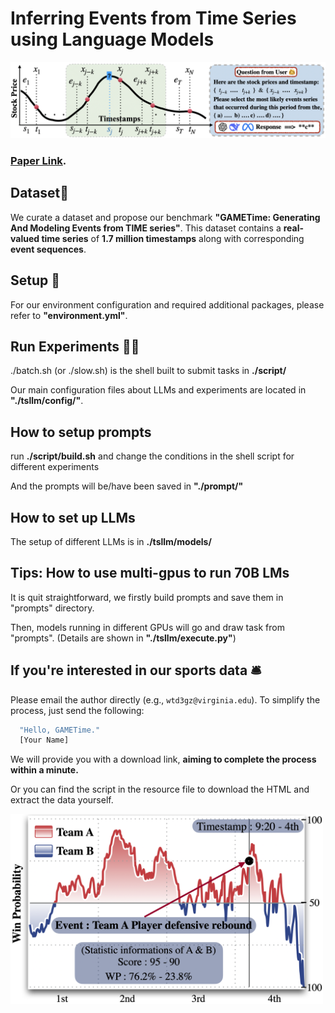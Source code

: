 # Inferring Events from Time Series using Language Models
![Events Reasoning](./script/pipline.png)

### [Paper Link](https://arxiv.org/pdf/2503.14190).
## Dataset📖
We curate a dataset and propose our benchmark **"GAMETime: Generating And Modeling Events from TIME series"**. This dataset contains a **real-valued time series** of **1.7 million timestamps** along with corresponding **event sequences**.

## Setup 🔧
For our environment configuration and required additional packages, please refer to **"environment.yml"**.

## Run Experiments 💁🏼
./batch.sh (or ./slow.sh) is the shell built to submit tasks in **./script/**

Our main configuration files about LLMs and experiments are located in **"./tsllm/config/"**.

## How to setup prompts
run **./script/build.sh** and change the conditions in the shell script for different experiments 

And the prompts will be/have been saved in **"./prompt/"**

## How to set up LLMs
The setup of different LLMs is in **./tsllm/models/**


## Tips: How to use multi-gpus to run 70B LMs
It is quit straightforward, we firstly build prompts and save them in "prompts" directory. 

Then, models running in different GPUs will go and draw task from "prompts". (Details are shown in **"./tsllm/execute.py"**)

## If you're interested in our sports data 🛎️
Please email the author directly (e.g., `wtd3gz@virginia.edu`). To simplify the process, just send the following:
```bash
  "Hello, GAMETime."
  [Your Name]
```

We will provide you with a download link, **aiming to complete the process within a minute.**

Or you can find the script in the resource file to download the HTML and extract the data yourself.

<img src="./resource/event.png" alt="Game Events" width="500"/>


